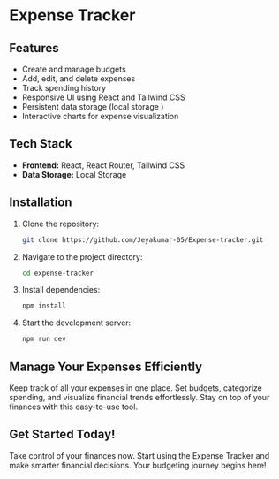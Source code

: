 # Expense Tracker

## Features
- Create and manage budgets
- Add, edit, and delete expenses
- Track spending history
- Responsive UI using React and Tailwind CSS
- Persistent data storage (local storage )
- Interactive charts for expense visualization

## Tech Stack
- **Frontend:** React, React Router, Tailwind CSS
- **Data Storage:** Local Storage 

## Installation

1. Clone the repository:
   ```sh
   git clone https://github.com/Jeyakumar-05/Expense-tracker.git
   ```
2. Navigate to the project directory:
   ```sh
   cd expense-tracker
   ```
3. Install dependencies:
   ```sh
   npm install
   ```
4. Start the development server:
   ```sh
   npm run dev
   ```

## Manage Your Expenses Efficiently
Keep track of all your expenses in one place. Set budgets, categorize spending, and visualize financial trends effortlessly. Stay on top of your finances with this easy-to-use tool.

## Get Started Today!
Take control of your finances now. Start using the Expense Tracker and make smarter financial decisions. Your budgeting journey begins here!

